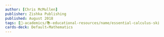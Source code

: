 ```yaml
---
author: [Chris McMullen]
publisher: Zishka Publishing
published: August 2018
tags: [🔴-academics/📚-educational-resources/name/essential-calculus-skills-practice-workbook-with-full-solutions, study-note] 
cards-deck: Default▹Mathematics
---
```

